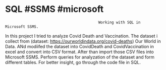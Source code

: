 # SQL #SSMS #microsoft
                                                     
                                              Working with SQL in Microsoft SSMS.


In this project I tried to analyze Covid Death and Vaccination. The dataset i collect from (dataset: https://ourworldindata.org/covid-deaths) Our World in Data. ANd modiifed the dataset into CovidDeath and CovidVaccination in excel and convert into CSV format. After than import those CSV files into Microsoft SSMS. Perform queries for analyzation of the dataset and form different tables.
For better insight, go through the code file in SQL.
